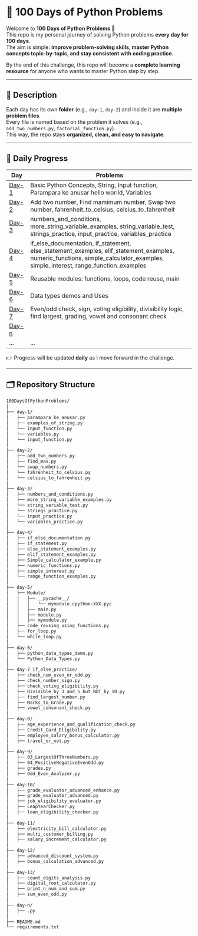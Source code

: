 # 🐍 100 Days of Python Problems  

Welcome to **100 Days of Python Problems** 🚀  
This repo is my personal journey of solving Python problems **every day for 100 days**.  
The aim is simple: **improve problem-solving skills, master Python concepts topic-by-topic, and stay consistent with coding practice.**  

By the end of this challenge, this repo will become a **complete learning resource** for anyone who wants to master Python step by step.  

---

## 📖 Description  

Each day has its own **folder** (e.g., `day-1`, `day-2`) and inside it are **multiple problem files**.  
Every file is named based on the problem it solves (e.g., `add_two_numbers.py`, `factorial_function.py`).  
This way, the repo stays **organized, clean, and easy to navigate**.  

---

## 📅 Daily Progress  

| Day | Problems |
|-----|----------|
| [Day-1](day-1/) | Basic Python Concepts, String, Input function, Parampara ke anusar hello worild, Variables |
| [Day-2](day-2/) | Add two number, Find mamimum number, Swap two number, fahrenheit_to_celsius, celsius_to_fahrenheit|
| [Day-3](day-3/) | numbers_and_conditions, more_string_variable_examples, string_variable_test, strings_practice, input_practice, variables_practice |
| [Day-4](day-4/) | if_else_documentation, if_statement, else_statement_examples, elif_statement_examples, numeric_functions, simple_calculator_examples, simple_interest, range_function_examples  |
| [Day-5](day-5/) | Reusable modules: functions, loops, code reuse, main  |
| [Day-6](day-6/) | Data types demos and Uses |
| [Day-7](day-7/) | Even/odd check, sign, voting eligibility, divisibility logic, find largest, grading, vowel and consonant check |
| [Day-n](day-n/) |  |
| ... | ... |            

👉 Progress will be updated **daily** as I move forward in the challenge.  

---

## 🗂️ Repository Structure  

```bash
100DaysOfPythonProblems/
│
├── day-1/
│   ├── parampara_ke_anusar.py
│   ├── examples_of_string.py
│   └── input_function.py
│   └── variables.py
│   └── input_function.py
│
├── day-2/
│   ├── add_two_numbers.py
│   ├── find_max.py
│   └── swap_numbers.py
│   └── fahrenheit_to_celsius.py
│   └── celsius_to_fahrenheit.py
│
├── day-3/
│   ├── numbers_and_conditions.py
│   ├── more_string_variable_examples.py
│   └── string_variable_test.py
│   └── strings_practice.py
│   └── input_practice.py
│   └── variables_practice.py
│
├── day-4/
│   ├── if_else_documentation.py
│   ├── if_statement.py
│   ├── else_statement_examples.py
│   ├── elif_statement_examples.py
│   ├── Simple_calculator_example.py
│   ├── numeric_functions.py
│   ├── simple_interest.py
│   └── range_function_examples.py
│
├── day-5/
│   ├── Module/
│   │   ├── __pycache__/
│   │   │   └── mymodule.cpython-XXX.pyc
│   │   ├── main.py
│   │   ├── module.py
│   │   ├── mymodule.py
│   ├── code_reusing_using_functions.py
│   ├── for_loop.py
│   └── while_loop.py
│
├── day-6/
│   ├── python_data_types_demo.py
│   └── Python_Data_Types.py
│
├── day-7 if_else_practice/
│   ├── check_num_even_or_odd.py
│   ├── check_number_sign.py
│   ├── check_voting_eligibility.py
│   ├── Divisible_by_3_and_5_but_NOT_by_10.py
│   ├── find_largest_number.py
│   ├── Marks_to_Grade.py
│   ├── vowel_consonant_check.py
│
├── day-8/
│   ├── age_experience_and_qualification_check.py
│   ├── Credit_Card_Eligibility.py
│   ├── employee_salary_bonus_calculator.py
│   ├── travel_or_not.py
│
├── day-9/
│   ├── 03_LargestOfThreeNumbers.py
│   ├── 04_PositiveNegativeEvenOdd.py
│   ├── grades.py
│   ├── Odd_Even_Analyzer.py
│
├── day-10/
│   ├── grade_evaluator_advanced_enhance.py
│   ├── grade_evaluator_advanced.py
│   ├── job_eligibility_evaluator.py
│   ├── LeapYearChecker.py
│   ├── loan_eligibility_checker.py
│
├── day-11/
│   ├── electricity_bill_calculator.py
│   ├── multi_customer_billing.py
│   ├── salary_increment_calculator.py
│
├── day-12/
│   ├── advanced_discount_system.py
│   ├── bonus_calculation_advanced.py
│
├── day-13/
│   ├── count_digits_analysis.py
│   ├── digital_root_calculator.py
│   ├── print_n_num_and_sum.py
│   ├── sum_even_odd.py
│
├── day-n/
│   ├── .py
│
├── README.md
└── requirements.txt
